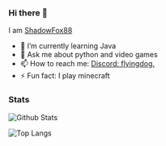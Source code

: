 ### Hi there 👋

I am [ShadowFox88](https://github.com/ShadowFox88)

- 🌱 I’m currently learning Java
- 💬 Ask me about python and video games
- 📫 How to reach me: [Discord: flyingdog.](https://discord.com/users/606648465065246750)
- ⚡ Fun fact: I play minecraft

### Stats

![Github Stats](https://github-readme-stats.vercel.app/api?username=shadowfox88&show_icons=true&theme=algolia&include_all_commits=true&hide_border=true)

![Top Langs](https://github-readme-stats.vercel.app/api/top-langs/?username=shadowfox88&layout=compact&theme=algolia&hide_border=true)

